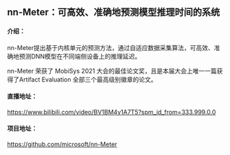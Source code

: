

## nn-Meter：可高效、准确地预测模型推理时间的系统
#### 介绍：
nn-Meter提出基于内核单元的预测方法，通过自适应数据采集算法，可高效、准确地预测DNN模型在不同端侧设备上的推理延迟。 

nn-Meter 荣获了 MobiSys 2021 大会的最佳论文奖，且是本届大会上唯一一篇获得了Artifact Evaluation 全部三个最高级别徽章的论文。 
#### 直播地址：
https://www.bilibili.com/video/BV1BM4y1A7T5?spm_id_from=333.999.0.0
#### 项目地址：
https://github.com/microsoft/nn-Meter
